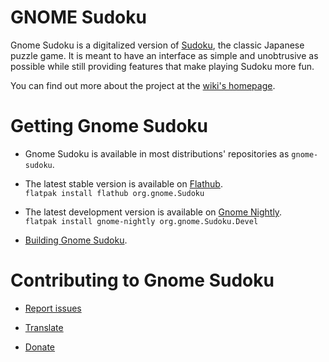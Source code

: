 # GNOME Sudoku

Gnome Sudoku is a digitalized version of [Sudoku](https://en.wikipedia.org/wiki/Sudoku), the classic Japanese puzzle game. It is meant to have an interface as simple and unobtrusive as possible while still providing features that make playing Sudoku more fun.

You can find out more about the project at the [wiki's homepage](https://gitlab.gnome.org/GNOME/gnome-sudoku/-/wikis/home).

# Getting Gnome Sudoku

- Gnome Sudoku is available in most distributions' repositories as `gnome-sudoku`.

- The latest stable version is available on [Flathub](https://flathub.org/apps/org.gnome.Sudoku).  
`flatpak install flathub org.gnome.Sudoku`

- The latest development version is available on [Gnome Nightly](https://nightly.gnome.org/).  
`flatpak install gnome-nightly org.gnome.Sudoku.Devel`

- [Building Gnome Sudoku](https://gitlab.gnome.org/GNOME/gnome-sudoku/-/wikis/build).

# Contributing to Gnome Sudoku

- [Report issues](https://gitlab.gnome.org/GNOME/gnome-sudoku/issues/)

- [Translate](https://l10n.gnome.org/module/gnome-sudoku/)

- [Donate](https://www.gnome.org/donate/)
